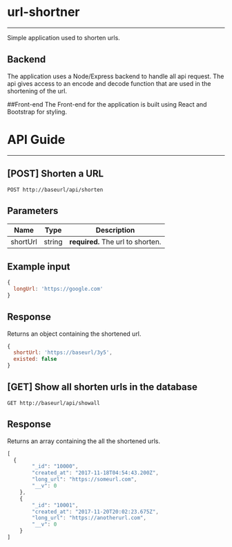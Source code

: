 # url-shortner
---------------------
Simple application used to shorten urls.
## Backend
The application uses a Node/Express backend to handle all api request. The api gives access to an encode and decode function that are used in the shortening of the url.

##Front-end
The Front-end for the application is built using React and Bootstrap for styling.

# API Guide
-----------------
## [POST] Shorten a URL
`POST http://baseurl/api/shorten`

## Parameters
| Name | Type | Description |
|------|------|-------------|
|shortUrl  |string| **required.** The url to shorten.|

## Example input
```javascript
{
  longUrl: 'https://google.com'
}
```

## Response
Returns an object containing the shortened url.

```javascript
{
  shortUrl: 'https://baseurl/3y5',
  existed: false
}
```

## [GET] Show all shorten urls in the database
`GET http://baseurl/api/showall`

## Response
Returns an array containing the all the shortened urls.

```javascript
[
  {
        "_id": "10000",
        "created_at": "2017-11-18T04:54:43.200Z",
        "long_url": "https://someurl.com",
        "__v": 0
    },
    {
        "_id": "10001",
        "created_at": "2017-11-20T20:02:23.675Z",
        "long_url": "https://anotherurl.com",
        "__v": 0
    }
]
```
